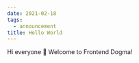 ```yaml
---
date: 2021-02-18
tags:
  - announcement
title: Hello World
---
```

Hi everyone 👋 Welcome to Frontend Dogma!